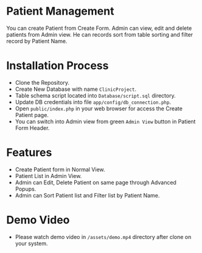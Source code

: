 #     Patient Management
  

  You can create Patient from Create Form.
  Admin can view, edit and delete patients from Admin view. He can records sort from table sorting and filter record by Patient Name.


#    Installation Process

  - Clone the Repository.
  - Create New Database with name ``ClinicProject``.
  - Table schema script located into ``Database/script.sql`` directory.
  - Update DB credentials into file ```app/config/db_connection.php```.
  - Open ```public/index.php``` in your web browser for access the Create Patient page.
  - You can switch into Admin view from green ```Admin View``` button in Patient Form Header.


#    Features 

  - Create Patient form in Normal View.
  - Patient List in Admin View.
  - Admin can Edit, Delete Patient on same page through Advanced Popups.
  - Admin can Sort Patient list and Filter list by Patient Name.

# Demo Video

- Please watch demo video in ``/assets/demo.mp4`` directory after clone on your system.


